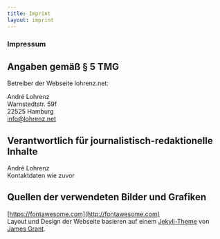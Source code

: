 ```yaml
---
title: Imprint
layout: imprint
---
```


### Impressum

## Angaben gemäß § 5 TMG

Betreiber der Webseite lohrenz.net:

André Lohrenz  
Warnstedtstr. 59f  
22525 Hamburg  
[info@lohrenz.net](mailto:info@lohrenz.net)

## Verantwortlich für journalistisch-redaktionelle Inhalte

André Lohrenz  
Kontaktdaten wie zuvor

## Quellen der verwendeten Bilder und Grafiken

[https://fontawesome.com](http://fontawesome.com)  
Layout und Design der Webseite basieren auf einem [Jekyll-Theme](https://github.com/sproogen/modern-resume-theme) von [James Grant](http://www.jameswgrant.co.uk/).